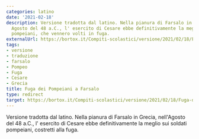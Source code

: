 ```yaml
---
categories: latino
date: '2021-02-18'
description: Versione tradotta dal latino. Nella pianura di Farsalo in Grecia, nell'
  Agosto del 48 a.C., l' esercito di Cesare ebbe definitivamente la meglio sui soldati
  pompeiani, che vennero volti in fuga.
externalUrl: https://bortox.it/Compiti-scolastici/versione/2021/02/18/Fuga-dei-Pompeiani-a-Farsalo.html
tags:
- versione
- traduzione
- farsalo
- Pompeo
- Fuga
- Cesare
- Grecia
title: Fuga dei Pompeiani a Farsalo
type: redirect
target: https://bortox.it/Compiti-scolastici/versione/2021/02/18/Fuga-dei-Pompeiani-a-Farsalo.html
---
```

Versione tradotta dal latino. Nella pianura di Farsalo in Grecia, nell'Agosto del 48 a.C., l' esercito di Cesare ebbe definitivamente la meglio sui soldati pompeiani, costretti alla fuga.
